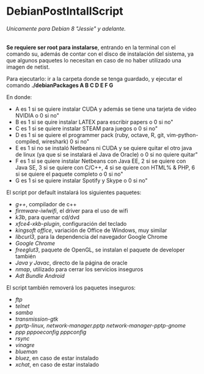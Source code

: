 # DebianPostIntallScript

###### Unicamente para Debian 8 "Jessie" y adelante.

**Se requiere ser root para instalarse**, entrando en la terminal con el comando su, además de contar con el disco de instalación del sistema, ya que algunos paquetes lo necesitan en caso de no haber utilizado una imagen de netist. 

Para ejecutarlo: ir a la carpeta donde se tenga guardado, y ejecutar el comando **./debianPackages A B C D E F G**

En donde:
* A es 1 si se quiere instalar CUDA y además se tiene una tarjeta de video NVIDIA o 0 si no"
* B es 1 si se quire instalar LATEX para escribir papers o 0 si no"
* C es 1 si se quiere instalar STEAM para juegos o 0 si no"
* D es 1 si se quiere el programmer pack (ruby, octave, R, git, vim-python-compiled, wireshark) 0 si no"
* E es 1 si no se instaló Netbeans ni CUDA y se quiere quitar el otro java de linux (ya que si se instalará el Java de Oracle) o 0 si no quiere quitar"
* F es 1 si se quiere instalar Netbeans con Java EE, 2 si se quiere con Java SE, 3 si se quiere con C/C++, 4 si se quiere con HTML% & PHP, 6 si se quiere el paquete completo o 0 si no"
* G es 1 si se quiere instalar Spotify y Skype o 0 si no"

El script por default instalará los siguientes paquetes:
* *g++*, compilador de c++
* *firmware-iwlwifi*, el driver para el uso de wifi
* *k3b*, para quemar cd/dvd
* *xfce4-xkb-plugin*, configuración del teclado
* *kingsoft office*, variación de Office de Windows, muy similar
* *libcurl3*, para la dependencia del navegador Google Chrome
* *Google Chrome*
* *freeglut3*, paquete de OpenGL, se instalan el paquete de developer también
* *Java y Javac*, directo de la página de oracle
* *nmap*, utilizado para cerrar los servicios inseguros
* *Adt Bundle Android*

El script también removerá los paquetes inseguros:
* *ftp*
* *telnet*
* *samba*
* *transmission-gtk*
* *pprtp-linux, network-manager.pptp network-manager-pptp-gnome*
* *ppp pppoeconfig pppconfig*
* *rsync*
* *vinagre*
* *blueman*
* *bluez*, en caso de estar instalado
* *xchat*, en caso de estar instalado
